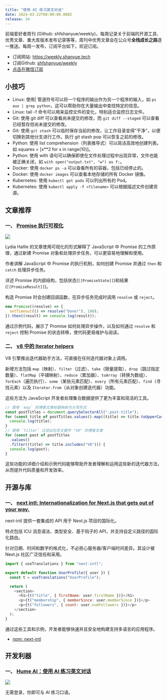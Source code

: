 ```yaml
---
title: "使用 AI 练习英文对话"
date: 2024-03-22T00:00:00.000Z
release: 34
---
```


前端爱好者周刊 (Github: shfshanyue/weekly)，每周记录关于前端的开源工具、优秀文章、重大库版本发布记录等等，周刊中优秀文章会在公众号**全栈成长之路**逐一推送。每周一发布，订阅平台如下，欢迎订阅。

- 订阅网站: <https://weekly.shanyue.tech>
- 订阅Github: [shfshanyue/weekly](https://github.com/shfshanyue/weekly)
- [点击在微信订阅](https://mp.weixin.qq.com/mp/appmsgalbum?action=getalbum&__biz=MjM5NjU5NjQ0NQ==&scene=1&album_id=1880625492081344514&count=3#wechat_redirect)

## 小技巧

- Linux: 使用| 管道符号可以将一个程序的输出作为另一个程序的输入，如 `ps aux | grep python`，这可以帮助你在大量输出中查找特定的信息。
- Linux: tail -f 命令可以用来监控文件的变化，特别适合监控日志文件。
- Git: 使用 git diff 可以查看尚未提交的修改，而 `git diff --staged` 可以查看已经暂存但尚未提交的修改。
- Git: 使用 `git stash` 可以临时保存当前的修改，让工作目录变得"干净"，以便切换到其他分支进行工作。执行 git stash pop 可以恢复之前的修改。
- Python: 使用 list comprehension（列表推导式）可以简洁高效地创建列表。如 squares = [x**2 for x in range(10)]。
- Python: 使用 with 语句可以确保即使在文件处理过程中出现异常，文件也能被正确关闭，如 `with open("output.txt", "w") as f:`。
- Docker: 使用 `docker ps -a` 可以查看所有的容器，包括已经停止的。
- Docker: 使用 `docker images` 可以查看本地存储的所有 Docker 镜像。
- Kubernetes: 使用 `kubectl get pods` 可以列出所有的 Pod。
- Kubernetes: 使用 `kubectl apply -f <filename>` 可以根据描述文件创建资源。

## 文章推荐

### 一、 [Promise 执行可视化](https://www.lydiahallie.com/blog/promise-execution)

![](https://static.shanyue.tech/images/24-03-30/clipboard-8903.07b099.webp)

Lydia Hallie 的文章使用可视化的形式解释了 JavaScript 中 Promise 的工作原理，通过新建 Promise 对象和处理异步任务，可以更容易地理解和使用。

作者讲解 JavaScript 中 Promise 的执行机制，如何创建 Promise 并通过 `then` 和 `catch` 处理异步任务。

详述 Promise 的内部结构，包括状态(`[[PromiseState]]`)和结果(`[[PromiseResult]]`)。

构造 Promise 时会创建回调函数，在异步任务完成时调用 `resolve` 或 `reject`。

```javascript
new Promise((resolve) => {
  setTimeout(() => resolve("Done!"), 100);
}).then((result) => console.log(result));
```

通过示例代码，展示了 Promise 如何处理异步操作，以及如何通过 `resolve` 和 `reject` 控制 Promise 的状态转移，使代码更易维护与阅读。

### 二、 [v8 中的 Iterator helpers](https://v8.dev/features/iterator-helpers)

V8 引擎推出迭代器助手方法，可直接在任何迭代器对象上调用。

新增方法包括 `map`（映射）、`filter`（过滤）、`take`（限量提取）、`drop`（跳过指定数量）、`flatMap`（平铺映射）、`reduce`（累加器）、`toArray`（转换为数组）、`forEach`（遍历执行）、`some`（某些元素匹配）、`every`（所有元素匹配）、`find`（寻找元素）以及 `Iterator.from`（从对象创建迭代器）功能。

这些方法为 JavaScript 开发者处理集合数据提供了更为丰富和简洁的工具。

```javascript
// 使用 `map` 将博客文章标题映射为大写形式
const postTitles = document.querySelectorAll(".post-title");
for (const title of postTitles.values().map((title) => title.toUpperCase())) {
  console.log(title);
}
// 使用 `filter` 过滤出包含关键字 "V8" 的博客文章
for (const post of postTitles
  .values()
  .filter((title) => title.includes("V8"))) {
  console.log(post);
}
```

这些功能的详细介绍和示例代码能够帮助开发者理解和运用这些新的迭代器方法，从而提升代码质量和开发效率。

## 开源与库

### 一、 [next intl: Internationalization for Next.js that gets out of your way.](https://next-intl-docs.vercel.app/)

next-intl 提供一套集成的 API 用于 Next.js 项目的国际化。

特点包括 ICU 消息语法、类型安全、基于钩子的 API，并支持自定义路径的国际化路由。

针对日期、时间和数字的格式化，不必担心服务器/客户端时间差异。其设计被 Next.js 社区广泛信任和采用。

```javascript
import { useTranslations } from "next-intl";

export default function UserProfile({ user }) {
  const t = useTranslations("UserProfile");

  return (
    <section>
      <h1>{t("title", { firstName: user.firstName })}</h1>
      <p>{t("membership", { memberSince: user.memberSince })}</p>
      <p>{t("followers", { count: user.numFollowers })}</p>
    </section>
  );
}
```

通过这些工具和示例，开发者能够快速并且安全地构建支持多语言的应用程序。

- [npm: next-intl](https://npm.devtool.tech/next-intl)

## 开发利器

### 一、 [Hume AI：使用 AI 练习英文对话](https://demo.hume.ai/)

![](https://static.shanyue.tech/images/24-03-30/clipboard-0590.5c313d.webp)

无需登录，你即可与 AI 练习口语。
